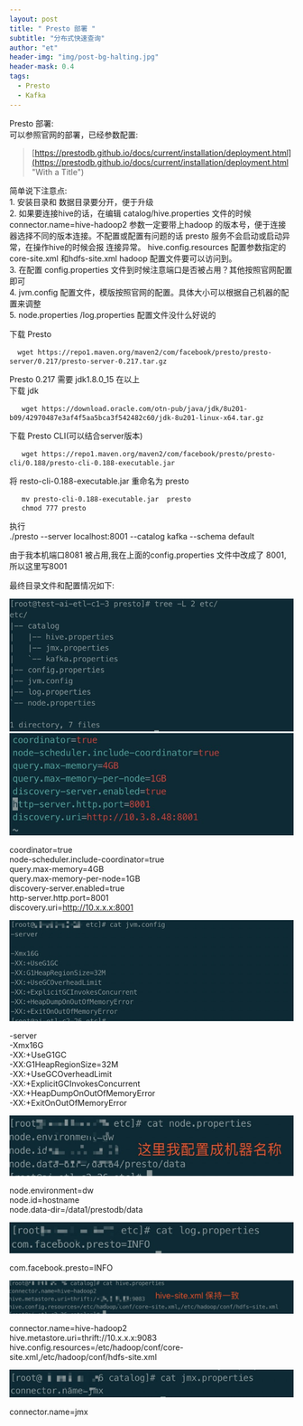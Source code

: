 ```yaml
---
layout: post
title: " Presto 部署 "
subtitle: "分布式快速查询"
author: "et"
header-img: "img/post-bg-halting.jpg"
header-mask: 0.4
tags:
  - Presto
  - Kafka
---
```




Presto  部署:   
可以参照官网的部署，已经参数配置:   
> [https://prestodb.github.io/docs/current/installation/deployment.html](https://prestodb.github.io/docs/current/installation/deployment.html "With a Title")

简单说下注意点:   
    1.  安装目录和 数据目录要分开，便于升级   
    2.  如果要连接hive的话，在编辑 catalog/hive.properties  文件的时候 connector.name=hive-hadoop2 参数一定要带上hadoop 的版本号，便于连接器选择不同的版本连接。不配置或配置有问题的话 presto 服务不会启动或启动异常，在操作hive的时候会报 连接异常。 hive.config.resources  配置参数指定的core-site.xml 和hdfs-site.xml hadoop 配置文件要可以访问到。   
    3.  在配置 config.properties 文件到时候注意端口是否被占用？其他按照官网配置即可   
    4.  jvm.config 配置文件，模版按照官网的配置。具体大小可以根据自己机器的配置来调整   
    5.  node.properties /log.properties  配置文件没什么好说的   
    
 

下载 Presto    

      wget https://repo1.maven.org/maven2/com/facebook/presto/presto-server/0.217/presto-server-0.217.tar.gz

Presto 0.217 需要 jdk1.8.0_15 在以上   
下载 jdk   

       wget https://download.oracle.com/otn-pub/java/jdk/8u201-b09/42970487e3af4f5aa5bca3f542482c60/jdk-8u201-linux-x64.tar.gz   

下载 Presto CLI(可以结合server版本)     

       wget https://repo1.maven.org/maven2/com/facebook/presto/presto-cli/0.188/presto-cli-0.188-executable.jar   

将 resto-cli-0.188-executable.jar  重命名为 presto   
      
       mv presto-cli-0.188-executable.jar  presto    
       chmod 777 presto   
执行    
       ./presto --server localhost:8001 --catalog kafka --schema default     
 
由于我本机端口8081 被占用,我在上面的config.properties 文件中改成了 8001,所以这里写8001    

 
最终目录文件和配置情况如下:     

![](/img/in-post/Presto-Deploying-1.jpg)      
![](/img/in-post/Presto-Deploying-2.jpg)     

coordinator=true    
node-scheduler.include-coordinator=true     
query.max-memory=4GB     
query.max-memory-per-node=1GB    
discovery-server.enabled=true    
http-server.http.port=8001       
discovery.uri=http://10.x.x.x:8001    
 
![](/img/in-post/Presto-Deploying-3.jpg)     
 
-server    
-Xmx16G    
-XX:+UseG1GC    
-XX:G1HeapRegionSize=32M    
-XX:+UseGCOverheadLimit     
-XX:+ExplicitGCInvokesConcurrent    
-XX:+HeapDumpOnOutOfMemoryError     
-XX:+ExitOnOutOfMemoryError      
 
![](/img/in-post/Presto-Deploying-4.jpg)       

node.environment=dw    
node.id=hostname     
node.data-dir=/data1/prestodb/data     

![](/img/in-post/Presto-Deploying-5.jpg)      

com.facebook.presto=INFO   

![](/img/in-post/Presto-Deploying-6.jpg)       

connector.name=hive-hadoop2     
hive.metastore.uri=thrift://10.x.x.x:9083     
hive.config.resources=/etc/hadoop/conf/core-site.xml,/etc/hadoop/conf/hdfs-site.xml     

![](/img/in-post/Presto-Deploying-7.jpg)     

connector.name=jmx        


